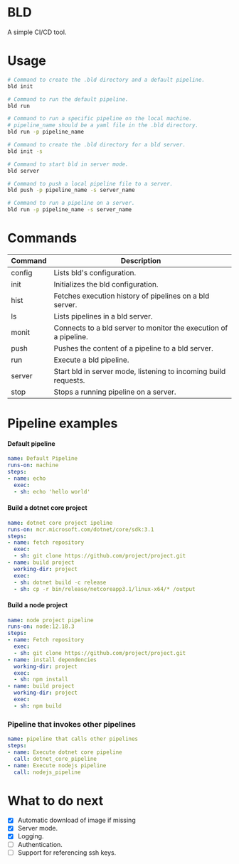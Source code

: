 # BLD
A simple CI/CD tool.

# Usage
```bash
# Command to create the .bld directory and a default pipeline.
bld init 

# Command to run the default pipeline.
bld run

# Command to run a specific pipeline on the local machine.
# pipeline_name should be a yaml file in the .bld directory.
bld run -p pipeline_name 

# Command to create the .bld directory for a bld server.
bld init -s

# Command to start bld in server mode.
bld server

# Command to push a local pipeline file to a server.
bld push -p pipeline_name -s server_name

# Command to run a pipeline on a server.
bld run -p pipeline_name -s server_name
```

# Commands
Command | Description
------- | -----------
config  | Lists bld's configuration.
init    | Initializes the bld configuration.
hist    | Fetches execution history of pipelines on a bld server.
ls      | Lists pipelines in a bld server.
monit   | Connects to a bld server to monitor the execution of a pipeline.
push    | Pushes the content of a pipeline to a bld server.
run     | Execute a bld pipeline.
server  | Start bld in server mode, listening to incoming build requests.
stop    | Stops a running pipeline on a server.


# Pipeline examples
#### Default pipeline
```yaml
name: Default Pipeline
runs-on: machine
steps: 
- name: echo 
  exec:
  - sh: echo 'hello world'
```

#### Build a dotnet core project
```yaml
name: dotnet core project ipeline
runs-on: mcr.microsoft.com/dotnet/core/sdk:3.1
steps:
- name: fetch repository
  exec:
  - sh: git clone https://github.com/project/project.git  
- name: build project
  working-dir: project
  exec:  
  - sh: dotnet build -c release
  - sh: cp -r bin/release/netcoreapp3.1/linux-x64/* /output
```

#### Build a node project
```yaml
name: node project pipeline
runs-on: node:12.18.3
steps:
- name: Fetch repository
  exec:
  - sh: git clone https://github.com/project/project.git
- name: install dependencies 
  working-dir: project
  exec:
  - sh: npm install
- name: build project 
  working-dir: project 
  exec:
  - sh: npm build 
```

### Pipeline that invokes other pipelines
```yaml
name: pipeline that calls other pipelines
steps:
- name: Execute dotnet core pipeline
  call: dotnet_core_pipeline
- name: Execute nodejs pipeline 
  call: nodejs_pipeline
```

# What to do next
- [X] Automatic download of image if missing
- [X] Server mode.
- [X] Logging.
- [ ] Authentication. 
- [ ] Support for referencing ssh keys.

